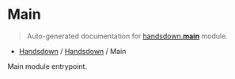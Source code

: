 # Main

> Auto-generated documentation for [handsdown.__main__](../handsdown/__main__.py) module.

- [Handsdown](README.md#handsdown) / [Handsdown](handsdown_index.md#handsdown) / Main

Main module entrypoint.
